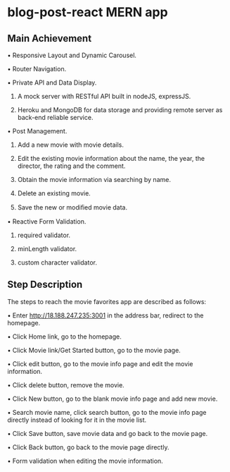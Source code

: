 # blog-post-react MERN app

## Main Achievement

• Responsive Layout and Dynamic Carousel.

• Router Navigation.

• Private API and Data Display.

1. A mock server with RESTful API built in nodeJS, expressJS.

2. Heroku and MongoDB for data storage and providing remote server as back-end reliable service.

• Post Management.

1. Add a new movie with movie details.

2. Edit the existing movie information about the name, the year, the director, the rating and the comment.

3. Obtain the movie information via searching by name.

4. Delete an existing movie.

5. Save the new or modiﬁed movie data.

• Reactive Form Validation.

1. required validator.

2. minLength validator.

3. custom character validator.

## Step Description

The steps to reach the movie favorites app are described as follows:

• Enter http://18.188.247.235:3001 in the address bar, redirect to the homepage.

• Click Home link, go to the homepage.

• Click Movie link/Get Started button, go to the movie page.

• Click edit button, go to the movie info page and edit the movie information.

• Click delete button, remove the movie.

• Click New button, go to the blank movie info page and add new movie.

• Search movie name, click search button, go to the movie info page directly instead of looking for it in the movie list.

• Click Save button, save movie data and go back to the movie page.

• Click Back button, go back to the movie page directly.

• Form validation when editing the movie information.
